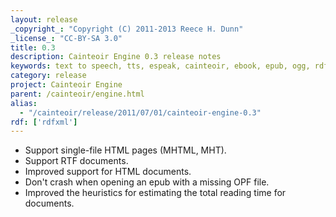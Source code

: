 ```yaml
---
layout: release
_copyright_: "Copyright (C) 2011-2013 Reece H. Dunn"
_license_: "CC-BY-SA 3.0"
title: 0.3
description: Cainteoir Engine 0.3 release notes
keywords: text to speech, tts, espeak, cainteoir, ebook, epub, ogg, rdf, metadata
category: release
project: Cainteoir Engine
parent: /cainteoir/engine.html
alias:
  - "/cainteoir/release/2011/07/01/cainteoir-engine-0.3"
rdf: ['rdfxml']
---
```


*  Support single-file HTML pages (MHTML, MHT).
*  Support RTF documents.
*  Improved support for HTML documents.
*  Don't crash when opening an epub with a missing OPF file.
*  Improved the heuristics for estimating the total reading time for documents.
